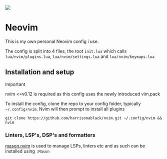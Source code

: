 ![](https://skillicons.dev/icons?i=apple,neovim,lua,github)

# Neovim
This is my own personal Neovim config i use.



The config is split into 4 files, the root `init.lua` which calls `lua/nvim/plugins.lua`, `lua/nvim/settings.lua` and `lua/nvim/keymaps.lua`

## Installation and setup
> [!IMPORTANT]
> nvim <=v0.12 is required as this config uses the newly introduced vim.pack

To install the config, clone the repo to your config folder, typically `~/.config/nvim`. Nvim will then prompt to install all plugins
```
git clone https://github.com/harrisonablack/nvim.git ~/.config/nvim && nvim
```
### Linters, LSP's, DSP's and formatters
[mason.nvim](https://github.com/williamboman/mason.nvim) is used to manage LSPs, linters etc and as such can be installed using `:Mason` 
